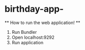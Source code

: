 # birthday-app-

** How to run the web application! **

1. Run Bundler
2. Open localhost:9292
3. Run application
